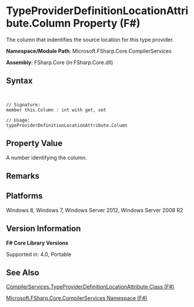 # TypeProviderDefinitionLocationAttribute.Column Property (F#)

The column that indentifies the source location for this type provider.

**Namespace/Module Path**: Microsoft.FSharp.Core.CompilerServices

**Assembly**: FSharp.Core (in FSharp.Core.dll)


## Syntax


```


// Signature:
member this.Column : int with get, set

// Usage:
typeProviderDefinitionLocationAttribute.Column

```



## Property Value
A number identifying the column.


## Remarks

## Platforms
Windows 8, Windows 7, Windows Server 2012, Windows Server 2008 R2


## Version Information
**F# Core Library Versions**

Supported in: 4.0, Portable




## See Also
[CompilerServices.TypeProviderDefinitionLocationAttribute Class &#40;F&#35;&#41;](CompilerServices.TypeProviderDefinitionLocationAttribute-Class-%5BFSharp%5D.md)

[Microsoft.FSharp.Core.CompilerServices Namespace &#40;F&#35;&#41;](Microsoft.FSharp.Core.CompilerServices-Namespace-%5BFSharp%5D.md)

